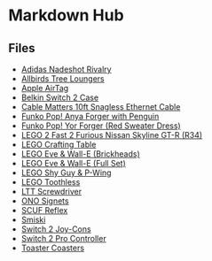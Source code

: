 # Markdown Hub

## Files
- [Adidas Nadeshot Rivalry](https://github.com/Neptune45/wishlistwebsite/blob/main/Wishlist%20Items/Adidas%20Nadeshot%20Rivalry.md)
- [Allbirds Tree Loungers](https://github.com/Neptune45/wishlistwebsite/blob/main/Wishlist%20Items/Allbirds%20Tree%20Loungers.md)
- [Apple AirTag](https://github.com/Neptune45/wishlistwebsite/blob/main/Wishlist%20Items/Apple%20AirTag.md)
- [Belkin Switch 2 Case](https://github.com/Neptune45/wishlistwebsite/blob/main/Wishlist%20Items/Belkin%20Switch%202%20Case.md)
- [Cable Matters 10ft Snagless Ethernet Cable](https://github.com/Neptune45/wishlistwebsite/blob/main/Wishlist%20Items/Cable%20Matters%2010ft%20Snagless%20Ethernet%20Cable.md)
- [Funko Pop! Anya Forger with Penguin](https://github.com/Neptune45/wishlistwebsite/blob/main/Wishlist%20Items/Funko%20Pop!%20Anya%20Forger%20with%20Penguin.md)
- [Funko Pop! Yor Forger (Red Sweater Dress)](https://github.com/Neptune45/wishlistwebsite/blob/main/Wishlist%20Items/Funko%20Pop!%20Yor%20Forger%20(Red%20Sweater%20Dress).md)
- [LEGO 2 Fast 2 Furious Nissan Skyline GT-R (R34)](https://github.com/Neptune45/wishlistwebsite/blob/main/Wishlist%20Items/LEGO%202%20Fast%202%20Furious%20Nissan%20Skyline%20GT-R%20(R34).md)
- [LEGO Crafting Table](https://github.com/Neptune45/wishlistwebsite/blob/main/Wishlist%20Items/LEGO%20Crafting%20Table.md)
- [LEGO Eve & Wall-E (Brickheads)](https://github.com/Neptune45/wishlistwebsite/blob/main/Wishlist%20Items/LEGO%20Eve%20%26%20Wall-E%20(Brickheads).md)
- [LEGO Eve & Wall-E (Full Set)](https://github.com/Neptune45/wishlistwebsite/blob/main/Wishlist%20Items/LEGO%20Eve%20%26%20Wall-E%20(Full%20Set).md)
- [LEGO Shy Guy & P-Wing](https://github.com/Neptune45/wishlistwebsite/blob/main/Wishlist%20Items/LEGO%20Shy%20Guy%20%26%20P-Wing.md)
- [LEGO Toothless](https://github.com/Neptune45/wishlistwebsite/blob/main/Wishlist%20Items/LEGO%20Toothless.md)
- [LTT Screwdriver](https://github.com/Neptune45/wishlistwebsite/blob/main/Wishlist%20Items/LTT%20Screwdriver.md)
- [ONO Signets](https://github.com/Neptune45/wishlistwebsite/blob/main/Wishlist%20Items/ONO%20Signets.md)
- [SCUF Reflex](https://github.com/Neptune45/wishlistwebsite/blob/main/Wishlist%20Items/SCUF%20Reflex.md)
- [Smiski](https://github.com/Neptune45/wishlistwebsite/blob/main/Wishlist%20Items/Smiski.md)
- [Switch 2 Joy-Cons](https://github.com/Neptune45/wishlistwebsite/blob/main/Wishlist%20Items/Switch%202%20Joy-Cons.md)
- [Switch 2 Pro Controller](https://github.com/Neptune45/wishlistwebsite/blob/main/Wishlist%20Items/Switch%202%20Pro%20Controller.md)
- [Toaster Coasters](https://github.com/Neptune45/wishlistwebsite/blob/main/Wishlist%20Items/Toaster%20Coasters.md)
